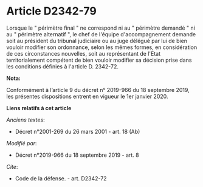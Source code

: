 # Article D2342-79

Lorsque le " périmètre final " ne correspond ni au " périmètre demandé " ni au " périmètre alternatif ", le chef de l'équipe
d'accompagnement demande soit au président du   tribunal judiciaire ou au juge délégué par lui de bien vouloir modifier son
ordonnance, selon les mêmes formes, en considération de ces circonstances nouvelles, soit au représentant de l'Etat
territorialement compétent de bien vouloir modifier sa décision prise dans les conditions définies à l'article D. 2342-72.

**Nota:**

Conformément à l’article 9 du décret n° 2019-966 du 18 septembre 2019, les présentes dispositions entrent en vigueur le 1er
janvier 2020.

**Liens relatifs à cet article**

_Anciens textes_:

  - Décret n°2001-269 du 26 mars 2001 - art. 18 (Ab)

_Modifié par_:

  - Décret n°2019-966 du 18 septembre 2019 - art. 8

_Cite_:

  - Code de la défense. - art. D2342-72
